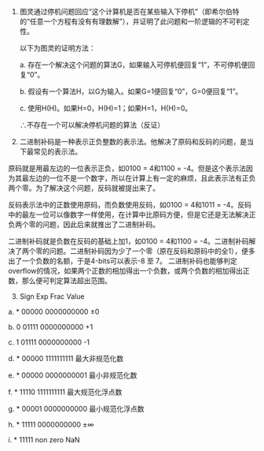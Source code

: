 1. 图灵通过停机问题回应“这个计算机是否在某些输入下停机”（即希尔伯特的“任意一个方程有没有有理数解”），并证明了此问题和一阶逻辑的不可判定性。
   
   以下为图灵的证明方法：
   
   a. 存在一个解决这个问题的算法G，如果输入可停机便回复“1”，不可停机便回复“0”。
   
   b. 假设有一个算法H，以G为输入。如果G=1便回复“0”，G=0便回复“1”。
   
   c. 使用H(H)。如果H=0，H(H)=1；如果H=1，H(H)=0。
   
      ∴不存在一个可以解决停机问题的算法（反证）

2. 二进制补码是一种表示正负整数的表示法。他解决了原码和反码的问题，是当下最常见的表示法。

原码就是用最左边的一位表示正负，如0100 = 4和1100 = -4。但是这个表示法因为其最左边的一位不是一个数字，所以在计算上有一定的麻烦，且此表示法有正负两个零。为了解决这个问题，反码就被提出来了。

反码表示法中的正数使用原码，而负数使用反码，如0100 = 4和1011 = -4。反码中的最左一位可以像数字一样使用，在计算中比原码方便，但是它还是无法解决正负两个零的问题，因此后来就推出了二进制补码。

二进制补码就是负数在反码的基础上加1，如0100 = 4和1100 = -4。二进制补码解决了两个零的问题。二进制补码因为少了一个零（原在反码和原码中的全1），便多出了一个负数的名额，于是4-bits可以表示-8 至 7。 二进制补码也能够判定overflow的情况，如果两个正数的相加得出一个负数，或两个负数的相加得出正数，那么便可判定算法超出范围。

3.    Sign  Exp     Frac        Value

   a. *     00000   0000000000  ±0
   
   b. 0     01111   0000000000  +1
   
   c. 1     01111   0000000000  -1
   
   d. *     00000   1111111111  最大非规范化数
   
   e. *     00000   0000000001  最小非规范化数
   
   f. *     11110   1111111111  最大规范化浮点数
   
   g. *     00001   0000000000  最小规范化浮点数
   
   h. *     11111   0000000000  ±∞
   
   i. *     11111   non zero    NaN
